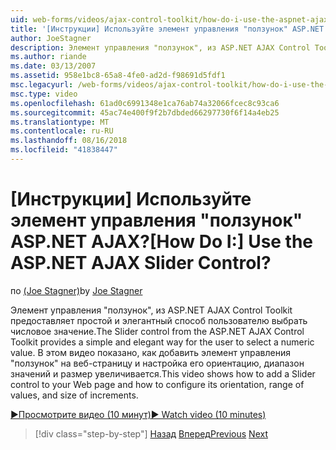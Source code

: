 ```yaml
---
uid: web-forms/videos/ajax-control-toolkit/how-do-i-use-the-aspnet-ajax-slider-control
title: '[Инструкции] Используйте элемент управления "ползунок" ASP.NET AJAX? | Документы Майкрософт'
author: JoeStagner
description: Элемент управления "ползунок", из ASP.NET AJAX Control Toolkit предоставляет простой и элегантный способ пользователю выбрать числовое значение. В этом видео показано, как ad...
ms.author: riande
ms.date: 03/13/2007
ms.assetid: 958e1bc8-65a8-4fe0-ad2d-f98691d5fdf1
msc.legacyurl: /web-forms/videos/ajax-control-toolkit/how-do-i-use-the-aspnet-ajax-slider-control
msc.type: video
ms.openlocfilehash: 61ad0c6991348e1ca76ab74a32066fcec8c93ca6
ms.sourcegitcommit: 45ac74e400f9f2b7dbded66297730f6f14a4eb25
ms.translationtype: MT
ms.contentlocale: ru-RU
ms.lasthandoff: 08/16/2018
ms.locfileid: "41838447"
---
```

<a name="how-do-i-use-the-aspnet-ajax-slider-control"></a><span data-ttu-id="7931e-105">[Инструкции] Используйте элемент управления "ползунок" ASP.NET AJAX?</span><span class="sxs-lookup"><span data-stu-id="7931e-105">[How Do I:] Use the ASP.NET AJAX Slider Control?</span></span>
====================
<span data-ttu-id="7931e-106">по [(Joe Stagner)](https://github.com/JoeStagner)</span><span class="sxs-lookup"><span data-stu-id="7931e-106">by [Joe Stagner](https://github.com/JoeStagner)</span></span>

<span data-ttu-id="7931e-107">Элемент управления "ползунок", из ASP.NET AJAX Control Toolkit предоставляет простой и элегантный способ пользователю выбрать числовое значение.</span><span class="sxs-lookup"><span data-stu-id="7931e-107">The Slider control from the ASP.NET AJAX Control Toolkit provides a simple and elegant way for the user to select a numeric value.</span></span> <span data-ttu-id="7931e-108">В этом видео показано, как добавить элемент управления "ползунок" на веб-страницу и настройка его ориентацию, диапазон значений и размер увеличивается.</span><span class="sxs-lookup"><span data-stu-id="7931e-108">This video shows how to add a Slider control to your Web page and how to configure its orientation, range of values, and size of increments.</span></span>

[<span data-ttu-id="7931e-109">&#9654;Просмотрите видео (10 минут)</span><span class="sxs-lookup"><span data-stu-id="7931e-109">&#9654; Watch video (10 minutes)</span></span>](https://channel9.msdn.com/Blogs/ASP-NET-Site-Videos/how-do-i-use-the-aspnet-ajax-slider-control)

> [!div class="step-by-step"]
> <span data-ttu-id="7931e-110">[Назад](how-do-i-use-the-aspnet-ajax-confirmbutton-extender.md)
> [Вперед](how-do-i-use-the-aspnet-ajax-autocomplete-control.md)</span><span class="sxs-lookup"><span data-stu-id="7931e-110">[Previous](how-do-i-use-the-aspnet-ajax-confirmbutton-extender.md)
[Next](how-do-i-use-the-aspnet-ajax-autocomplete-control.md)</span></span>
